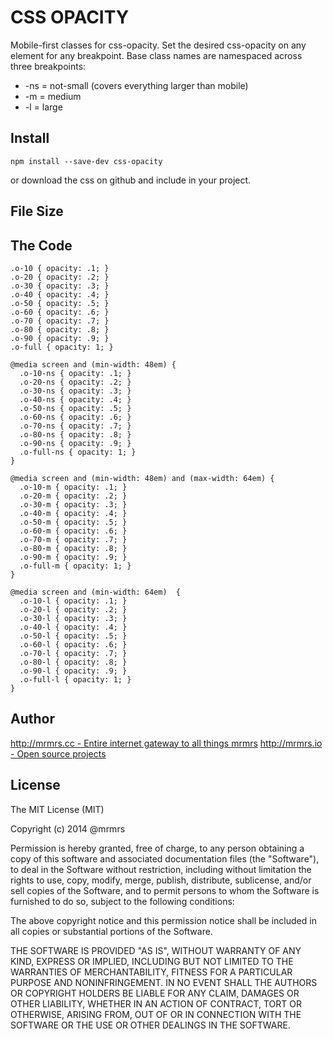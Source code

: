 # CSS OPACITY

  Mobile-first classes for css-opacity.
  Set the desired css-opacity on any element for any breakpoint.
  Base class names are namespaced across three breakpoints:

*  -ns = not-small (covers everything larger than mobile)
*  -m  = medium
*  -l  = large

## Install
```
npm install --save-dev css-opacity
```
or download the css on github and include in your project.

## File Size


## The Code
```
.o-10 { opacity: .1; }
.o-20 { opacity: .2; }
.o-30 { opacity: .3; }
.o-40 { opacity: .4; }
.o-50 { opacity: .5; }
.o-60 { opacity: .6; }
.o-70 { opacity: .7; }
.o-80 { opacity: .8; }
.o-90 { opacity: .9; }
.o-full { opacity: 1; }

@media screen and (min-width: 48em) {
  .o-10-ns { opacity: .1; }
  .o-20-ns { opacity: .2; }
  .o-30-ns { opacity: .3; }
  .o-40-ns { opacity: .4; }
  .o-50-ns { opacity: .5; }
  .o-60-ns { opacity: .6; }
  .o-70-ns { opacity: .7; }
  .o-80-ns { opacity: .8; }
  .o-90-ns { opacity: .9; }
  .o-full-ns { opacity: 1; }
}

@media screen and (min-width: 48em) and (max-width: 64em) {
  .o-10-m { opacity: .1; }
  .o-20-m { opacity: .2; }
  .o-30-m { opacity: .3; }
  .o-40-m { opacity: .4; }
  .o-50-m { opacity: .5; }
  .o-60-m { opacity: .6; }
  .o-70-m { opacity: .7; }
  .o-80-m { opacity: .8; }
  .o-90-m { opacity: .9; }
  .o-full-m { opacity: 1; }
}

@media screen and (min-width: 64em)  {
  .o-10-l { opacity: .1; }
  .o-20-l { opacity: .2; }
  .o-30-l { opacity: .3; }
  .o-40-l { opacity: .4; }
  .o-50-l { opacity: .5; }
  .o-60-l { opacity: .6; }
  .o-70-l { opacity: .7; }
  .o-80-l { opacity: .8; }
  .o-90-l { opacity: .9; }
  .o-full-l { opacity: 1; }
}

```

## Author

[http://mrmrs.cc - Entire internet gateway to all things mrmrs](http://mrmrs.cc)
[http://mrmrs.io - Open source projects](http://mrmrs.io)

## License

The MIT License (MIT)

Copyright (c) 2014 @mrmrs

Permission is hereby granted, free of charge, to any person obtaining a copy
of this software and associated documentation files (the "Software"), to deal
in the Software without restriction, including without limitation the rights
to use, copy, modify, merge, publish, distribute, sublicense, and/or sell
copies of the Software, and to permit persons to whom the Software is
furnished to do so, subject to the following conditions:

The above copyright notice and this permission notice shall be included in
all copies or substantial portions of the Software.

THE SOFTWARE IS PROVIDED "AS IS", WITHOUT WARRANTY OF ANY KIND, EXPRESS OR
IMPLIED, INCLUDING BUT NOT LIMITED TO THE WARRANTIES OF MERCHANTABILITY,
FITNESS FOR A PARTICULAR PURPOSE AND NONINFRINGEMENT. IN NO EVENT SHALL THE
AUTHORS OR COPYRIGHT HOLDERS BE LIABLE FOR ANY CLAIM, DAMAGES OR OTHER
LIABILITY, WHETHER IN AN ACTION OF CONTRACT, TORT OR OTHERWISE, ARISING FROM,
OUT OF OR IN CONNECTION WITH THE SOFTWARE OR THE USE OR OTHER DEALINGS IN
THE SOFTWARE.

